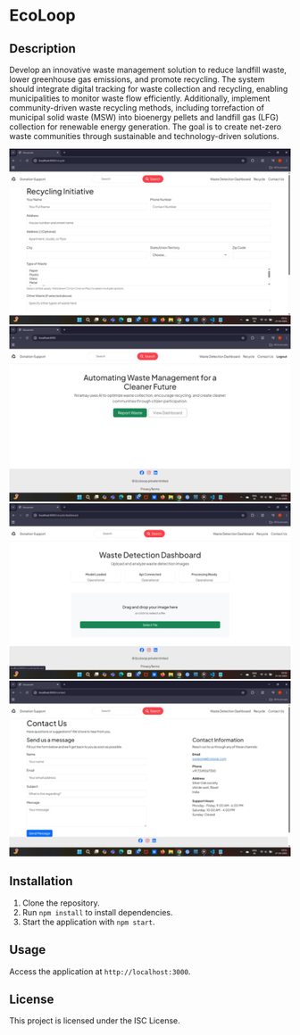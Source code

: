 # EcoLoop

## Description
Develop an innovative waste management solution to reduce landfill waste, lower greenhouse gas emissions, and promote recycling. The system should integrate digital tracking for waste collection and recycling, enabling municipalities to monitor waste flow efficiently. Additionally, implement community-driven waste recycling methods, including torrefaction of municipal solid waste (MSW) into bioenergy pellets and landfill gas (LFG) collection for renewable energy generation. The goal is to create net-zero waste communities through sustainable and technology-driven solutions.

![Login](images/login.jpeg)
![Home](images/home.jpeg)
![Dashboard](images/dashboard.jpeg)
![Contact](images/contact_us.jpeg)




## Installation
1. Clone the repository.
2. Run `npm install` to install dependencies.
3. Start the application with `npm start`.

## Usage
Access the application at `http://localhost:3000`.

## License
This project is licensed under the ISC License.
